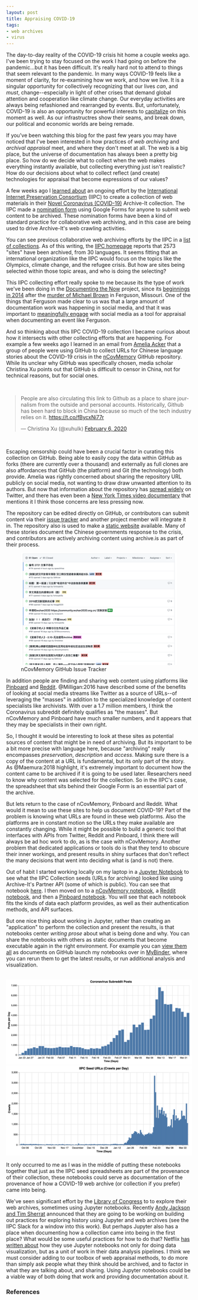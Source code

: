 ```yaml
---
layout: post
title: Appraising COVID-19
tags:
- web archives
- virus
---
```


The day-to-day reality of the COVID-19 crisis hit home a couple weeks ago. I've
been trying to stay focused on the work I had going on before the pandemic...but
it has been difficult. It's really hard not to attend to things that seem
relevant to the pandemic.  In many ways COVID-19 feels like a moment of clarity,
for re-examining how we work, and how we live. It is a singular opportunity for
collectively recognizing that our lives *can*, and *must*, change--especially in
light of other crises that demand global attention and cooperation like climate
change. Our everyday activities are always being refashioned and rearranged by
events. But, unfortunately, COVID-19 is also an opportunity for powerful
interests to [capitalize] on this moment as well. As our infrastructres show
their seams, and break down, our political and economic worlds are being remade.

If you've been watching this blog for the past few years you may have noticed
that I've been interested in how practices of *web archiving* and *archival
appraisal* meet, and where they don't meet at all. The web is a big place, but
the universe of documentation has always been a pretty big place. So how do we
decide what to collect when the web makes everything instantly available, but
collecting everything just isn't realistic? How do our decisions about what to
collect reflect (and create) technologies for appraisal that become expressions
of our values?

A few weeks ago I [learned about] an ongoing effort by the [International
Internet Preservation Consortium] (IIPC) to create a collection of web materials
in their [Novel Coronavirus (COVID-19)] Archive-It collection. The IIPC made a
[nomination form] using Google Forms for anyone to submit web content to be
archived. These nomination forms have been a kind of standard practice for
collaborative web archiving, and in this case are being used to drive
Archive-It's web crawling activities.

You can see previous collaborative web archiving efforts by the IIPC in a [list
of collections]. As of this writing, the [IIPC
homepage](https://netpreserve.org) reports that 2573 "sites" have been archived,
from 30 languages. It seems fitting that an international organization like the
IIPC would focus on the topics like the Olympics, climate change, and the
refugee crisis. But how are sites being selected within those topic areas, and
who is doing the selecting?

This IIPC collecting effort really spoke to me because its the type of work
we've been doing in the [Documenting the Now] project, since its [beginnings in
2014] after the [murder of Michael Brown] in Ferguson, Missouri.  One of the
things that Ferguson made clear to us was that a large amount of documentation
work was happening in social media, and that it was important to [meaningfully
engage] with social media as a tool for appraisal when documenting an event like
Ferguson.

And so thinking about this IIPC COVID-19 collection I became curious about how
it intersects with other collecting efforts that are happening. For example a
few weeks ago I learned in an email from [Amelia Acker] that a group of people
were using GitHub to collect URLs for Chinese language stories about the
COVID-19 crisis in the [nCovMemory] GitHub repository. While its unclear why
GitHub was specifically chosen, media scholar Christina Xu points out that
GitHub is difficult to censor in China, not for technical reasons, but for
social ones.

<br>

<blockquote class="twitter-tweet" data-conversation="none"><p lang="en" dir="ltr">People are also circulating this link to Github as a place to share journalism from the outside and personal accounts. Historically, Github has been hard to block in China because so much of the tech industry relies on it. <a href="https://t.co/fBycxNi77r">https://t.co/fBycxNi77r</a></p>&mdash; Christina Xu (@xuhulk) <a href="https://twitter.com/xuhulk/status/1225537899288055809?ref_src=twsrc%5Etfw">February 6, 2020</a></blockquote> <script async src="https://platform.twitter.com/widgets.js" charset="utf-8"></script> 

<br>

Escaping censorship could have been a crucial factor in curating this collection
on GitHub. Being able to easily copy the data within GitHub as forks (there are
currently over a thousand) and externally as full clones are also affordances
that GitHub (the platform) and Git (the technology) both provide. Amelia was
rightly concerned about sharing the repository URL publicly on social media, not
wanting to draw draw unwanted attention to its authors. But now that information
about the repository has [spread widely] on Twitter, and there has even been a
[New York Times video documentary] that mentions it I think those concerns are
less pressing now.

The repository can be edited directly on GitHub, or contributors
can submit content via their [issue tracker] and another project member will
integrate it in. The repository also is used to make a [static website]
available. Many of these stories document the Chinese governments response to
the crisis, and contributors are actively archiving content using archive.is as
part of their process.

<figure>
  <img class="img-responsive" title="nCovMemory Issue Tracker" src="/images/covid19-issues.png">
  <figcaption>nCovMemory GitHub Issue Tracker</figcaption>
</figure>

In addition people are finding and sharing web content using platforms like
[Pinboard] and [Reddit]. @Milligan:2016 have described some of the benefits of
looking at social media streams like Twitter as a source of URLs--of leveraging
the "masses" in addition to the specialized knowledge of content specialists
like archivists. With over a 1.7 million members, I think the Coronavirus subreddit
definitely qualifies as "the masses". But nCovMemory and Pinboard have much
smaller numbers, and it appears that they may be specialists in their own right.

So, I thought it would be interesting to look at these sites as potential
sources of content that might be in need of archiving. But its important to be a
bit more precise with language here, because "archiving" really encompasses
*preservation*, *description* and *access*.  Making sure there is a copy of the
content at a URL is fundamental, but its only part of the story. As
@Maemura:2018 highlight, it's extremely important to document how the content
came to be archived if it is going to be used later. Researchers need to know
why content was selected for the collection. So in the IIPC's case, the
spreadsheet that sits behind their Google Form is an essential part of the
archive.

But lets return to the case of nCovMemory, Pinboard and Reddit. What would it
mean to use these sites to help us document COVID-19? Part of the problem is
knowing what URLs are found in these web platforms. Also the platforms are in
constant motion so the URLs they make available are constantly changing. While
it might be possible to build a generic tool that interfaces with APIs from
Twitter, Reddit and Pinboard, I think there will always be ad hoc work to do, as
is the case with nCovMemory. Another problem that dedicated applications or
tools do is that they tend to obscure their inner workings, and present results
in shiny surfaces that don't reflect the many decisions that went into deciding
what is (and is not) there.

Out of habit I started working locally on my laptop in a [Jupyter Notebook] to
see what the IIPC Collection seeds (URLs for archiving) looked like using
Archive-It's Partner API (some of which is public). You can see that notebook
[here]. I then moved on to a [nCovMemory notebook], a [Reddit notebook], and
then a [Pinboard notebook]. You will see that each notebook fits the kinds of
data each platform provides, as well as their authentication methods, and API
surfaces.

But one nice thing about working in Jupyter, rather than creating an
"application" to perform the collection and present the results, is that
notebooks center *writing prose* about what is being done and why. You can share
the notebooks with others as static documents that become executable again in
the right environment. For example you can [view them all] as documents on
GitHub launch my notebooks over in [MyBinder], where you can rerun them to get
the latest results, or run additional analysis and visualization.

<br>

<img class="img-responsive" title="COVID-19 on Reddit" src="/images/covid19-graph1.png">

<br>

<img class="img-responsive" title="COVID-19 on Reddit" src="/images/covid19-graph2.png">

It only occurred to me as I was in the middle of putting these notebooks
together that just as the IIPC seed spreadsheets are part of the provenance of
their collection, these notebooks could serve as documentation of the provenance
of how a COVID-19 web archive (or collection if you prefer) came into being.

We've seen significant effort by the [Library of Congress] to to explore their
web archives, sometimes using Jupyter notebooks. Recently [Andy Jackson and Tim
Sherrat] announced that they are going to be working on building out practices
for exploring history using Jupyter and web archives (see the IIPC Slack for a
window into this work). But perhaps Jupyter also has a place when documenting
how a collection came into being in the first place? What would be some useful
practices for how to do that? Netflix [has written about] how they use Jupyter
notebooks not only for doing data visualization, but as a unit of work in their
data analysis pipelines. I think we must consider adding to our toolbox of web
appraisal methods, to do more than simply ask people what they think should be
archived, and to factor in what they are talking about, and sharing. Using
Jupyter notebooks could be a viable way of both doing that work and providing
documentation about it.

### References

[Documenting the Now]: https://www.docnow.io/

[Novel Coronavirus (COVID-19)]: https://archive-it.org/collections/13529/

[International Internet Preservation Consortium]: https://netpreserve.org

[beginnings in 2014]: https://medium.com/on-archivy/documenting-the-now-ferguson-in-the-archives-adcdbe1d5788

[precarity]: https://www.youtube.com/watch?v=niwNTI9Nqd8

[learned about]: https://blog.archive.org/2020/02/13/archiving-information-on-the-novel-coronavirus-covid-19/

[announced]: https://twitter.com/NetPreserve/status/1242927541251383296

[nomination form]: https://forms.gle/iAdvSyh6hyvv1wvx9

[list of collections]: https://archive-it.org/home/IIPC

[meaningfully engage]: https://news.docnow.io/documenting-the-now-ethics-white-paper-43477929ea3e

[murder of Michael Brown]: https://en.wikipedia.org/wiki/Shooting_of_Michael_Brown

[Amelia Acker]: http://www.ameliaacker.com/

[nCovMemory]: https://github.com/2019ncovmemory/nCovMemory

[static website]: https://2019ncovmemory.github.io/nCovMemory/

[Pinboard]: https://pinboard.in/t:covid-19

[Reddit]: https://reddit.com/r/Coronavirus

[has written about]: https://netflixtechblog.com/notebook-innovation-591ee3221233

[Partner API]: https://support.archive-it.org/hc/en-us/articles/360032747311-Access-your-account-with-the-Archive-It-Partner-API

[Jupyter Notebook]: https://jupyter.org/

[here]: https://github.com/edsu/iipc-covid19/blob/master/IIPC.ipynb

[nCovMemory notebook]: https://github.com/edsu/iipc-covid19/blob/master/nCovMemory.ipynb

[Reddit Notebook]: https://github.com/edsu/iipc-covid19/blob/master/Reddit.ipynb

[Pinboard Notebook]: https://github.com/edsu/iipc-covid19/blob/master/Pinboard.ipynb

[Aggregate Notebook]: https://github.com/edsu/iipc-covid19/blob/master/Aggregate.ipynb

[Andy Jackson and Tim Sherrat]: https://twitter.com/anjacks0n/status/1238012569484505088

[view them all]: https://github.com/edsu/iipc-covid19

[capitalize]: https://www.youtube.com/watch?v=niwNTI9Nqd8

[issue tracker]: https://github.com/2019ncovmemory/nCovMemory/issues

[MyBinder]: http://mybinder.org/repo/edsu/iipc-covid19

[Library of Congress]: https://blogs.loc.gov/thesignal/2020/02/the-magnificent-seven-looking-back-on-a-year-of-exploring-the-web-archives-datasets/

[New York Times video documentary]: https://www.nytimes.com/video/world/asia/100000006970549/coronavirus-chinese-citizens.html

[spread widely]: https://twitter.com/search?q=https%3A%2F%2Fgithub.com%2F2019ncovmemory%2FnCovMemory&f=live
